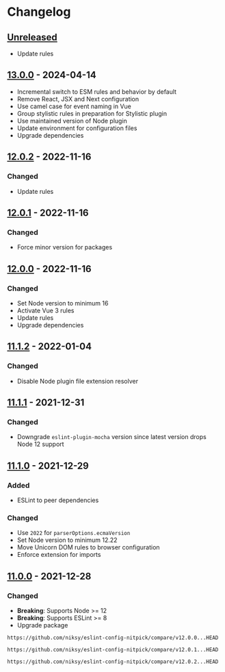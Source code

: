 # Changelog

## [Unreleased][]

-   Update rules

## [13.0.0][] - 2024-04-14

-   Incremental switch to ESM rules and behavior by default
-   Remove React, JSX and Next configuration
-   Use camel case for event naming in Vue
-   Group stylistic rules in preparation for Stylistic plugin
-   Use maintained version of Node plugin
-   Update environment for configuration files
-   Upgrade dependencies

## [12.0.2][] - 2022-11-16

### Changed

-   Update rules

## [12.0.1][] - 2022-11-16

### Changed

-   Force minor version for packages

## [12.0.0][] - 2022-11-16

### Changed

-   Set Node version to minimum 16
-   Activate Vue 3 rules
-   Update rules
-   Upgrade dependencies

## [11.1.2][] - 2022-01-04

### Changed

-   Disable Node plugin file extension resolver

## [11.1.1][] - 2021-12-31

### Changed

-   Downgrade `eslint-plugin-mocha` version since latest version drops Node 12
    support

## [11.1.0][] - 2021-12-29

### Added

-   ESLint to peer dependencies

### Changed

-   Use `2022` for `parserOptions.ecmaVersion`
-   Set Node version to minimum 12.22
-   Move Unicorn DOM rules to browser configuration
-   Enforce extension for imports

## [11.0.0][] - 2021-12-28

### Changed

-   **Breaking**: Supports Node >= 12
-   **Breaking**: Supports ESLint >= 8
-   Upgrade package

<!-- prettier-ignore-start -->

[11.1.2]: https://github.com/niksy/eslint-config-nitpick/tree/v11.1.2
[11.1.1]: https://github.com/niksy/eslint-config-nitpick/tree/v11.1.1
[11.1.0]: https://github.com/niksy/eslint-config-nitpick/tree/v11.1.0
[11.0.0]: https://github.com/niksy/eslint-config-nitpick/tree/v11.0.0

<!-- prettier-ignore-end -->

    https://github.com/niksy/eslint-config-nitpick/compare/v12.0.0...HEAD

[12.0.0]: https://github.com/niksy/eslint-config-nitpick/tree/v12.0.0

    https://github.com/niksy/eslint-config-nitpick/compare/v12.0.1...HEAD

[12.0.1]: https://github.com/niksy/eslint-config-nitpick/tree/v12.0.1

    https://github.com/niksy/eslint-config-nitpick/compare/v12.0.2...HEAD

[12.0.2]: https://github.com/niksy/eslint-config-nitpick/tree/v12.0.2
[Unreleased]:
	https://github.com/niksy/eslint-config-nitpick/compare/v13.0.0...HEAD
[13.0.0]: https://github.com/niksy/eslint-config-nitpick/tree/v13.0.0
